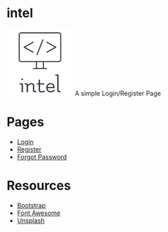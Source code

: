 # intel
<img src="img/logo.png" width="150" height="150">
A simple Login/Register Page

# Pages
<ul>
    <li><a href="index.html">Login</a></li>
    <li><a href="signup.html">Register</a></li>
    <li><a href="forgot.html">Forgot Password</a></li>
</ul>

# Resources
<ul>
    <li><a href="https://getbootstrap.com/">Bootstrap</a></li>
    <li><a href="https://fontawesome.com/">Font Awesome</a></li>
    <li><a href="https://unsplash.com/photos/5fNmWej4tAA">Unsplash</a></li>
</ul>